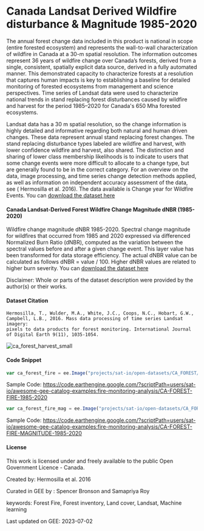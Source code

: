# Canada Landsat Derived Wildfire disturbance & Magnitude 1985-2020

The annual forest change data included in this product is national in scope (entire forested ecosystem) and represents the wall-to-wall characterization of wildfire in Canada at a 30-m spatial resolution. The information outcomes represent 36 years of wildfire change over Canada’s forests, derived from a single, consistent, spatially explicit data source, derived in a fully automated manner. This demonstrated capacity to characterize forests at a resolution that captures human impacts is key to establishing a baseline for detailed monitoring of forested ecosystems from management and science perspectives. Time series of Landsat data were used to characterize national trends in stand replacing forest disturbances caused by wildfire and harvest for the period 1985–2020 for Canada's 650 Mha forested ecosystems.

Landsat data has a 30 m spatial resolution, so the change information is highly detailed and informative regarding both natural and human driven changes. These data represent annual stand replacing forest changes. The stand replacing disturbance types labeled are wildfire and harvest, with lower confidence wildfire and harvest, also shared. The distinction and sharing of lower class membership likelihoods is to indicate to users that some change events were more difficult to allocate to a change type, but are generally found to be in the correct category. For an overview on the data, image processing, and time series change detection methods applied, as well as information on independent accuracy assessment of the data, see ( Hermosilla et al. 2016). The data available is Change year for Wildfire Events. You can [download the dataset here](https://opendata.nfis.org/downloads/forest_change/CA_Forest_Fire_1985-2020.zip)

#### Canada Landsat-Derived Forest Wildfire Change Magnitude dNBR (1985-2020)
Wildfire change magnitude dNBR 1985-2020. Spectral change magnitude for wildfires that occurred from 1985 and 2020 expressed via differenced Normalized Burn Ratio (dNBR), computed as the variation between the spectral values before and after a given change event. This layer value has been transformed for data storage efficiency. The actual dNBR value can be calculated as follows dNBR = value / 100. Higher dNBR values are related to higher burn severity. You can [download the dataset here](https://opendata.nfis.org/downloads/forest_change/CA_Forest_Wildfire_dNBR_1985_2020.zip)


Disclaimer: Whole or parts of the dataset description were provided by the author(s) or their works.


#### Dataset Citation

```
Hermosilla, T., Wulder, M.A., White, J.C., Coops, N.C., Hobart, G.W., Campbell, L.B., 2016. Mass data processing of time series Landsat imagery:
pixels to data products for forest monitoring. International Journal of Digital Earth 9(11), 1035-1054.
```

![ca_forest_harvest_small](https://user-images.githubusercontent.com/6677629/215292086-0b98bb65-e49a-479e-9fd4-4422d49e426e.gif)

#### Code Snippet

```js
var ca_forest_fire = ee.Image("projects/sat-io/open-datasets/CA_FOREST/CA_Forest_Fire_1985-2020");
```

Sample Code: https://code.earthengine.google.com/?scriptPath=users/sat-io/awesome-gee-catalog-examples:fire-monitoring-analysis/CA-FOREST-FIRE-1985-2020

```js
var ca_forest_fire_mag = ee.Image("projects/sat-io/open-datasets/CA_FOREST/CA_Forest_Wildfire_dNBR_1985_2020");
```

Sample Code: https://code.earthengine.google.com/?scriptPath=users/sat-io/awesome-gee-catalog-examples:fire-monitoring-analysis/CA-FOREST-FIRE-MAGNITUDE-1985-2020

#### License
This work is licensed under and freely available to the public Open Government Licence - Canada.

Created by: Hermosilla et al. 2016

Curated in GEE by : Spencer Bronson and Samapriya Roy

keywords: Forest Fire, Forest inventory, Land cover, Landsat, Machine learning

Last updated on GEE: 2023-07-02
